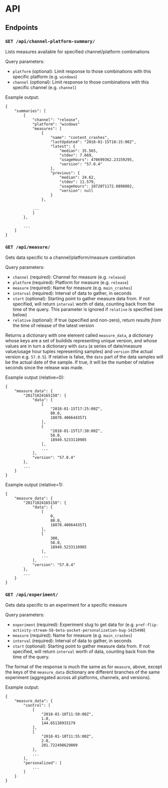 # API

## Endpoints

### `GET /api/channel-platform-summary/`

Lists measures available for specified channel/platform combinations

Query parameters:

* `platform` (optional): Limit response to those combinations with
  this specific platform (e.g. `windows`)
* `channel` (optional): Limit response to those combinations with
  this specific channel (e.g. `channel`)

Example output:

```
{
    "summaries": [
        {
            "channel": "release",
            "platform": "windows"
            "measures": [
                {
                    "name": "content_crashes",
                    "lastUpdated": "2018-01-15T18:15:00Z",
                    "latest": {
                        "median": 35.565,
                        "stdev": 7.669,
                        "usageHours": 470699362.23159295,
                        "version": "57.0.4"
                    },
                    "previous": {
                        "median": 24.62,
                        "stdev": 11.579,
                        "usageHours": 1072071172.0898802,
                        "version": null
                    }
                },

            ...
            ]
        },

        ...
    ]
}
```

### `GET /api/measure/`

Gets data specific to a channel/platform/measure combination

Query parameters:

* `channel` (required): Channel for measure (e.g. `release`)
* `platform` (required): Platform for measure (e.g. `release`)
* `measure` (required): Name for measure (e.g. `main_crashes`)
* `interval` (required): Interval of data to gather, in seconds
* `start` (optional): Starting point to gather measure data from. If
  not specified, will return `interval` worth of data, counting back
  from the time of the query. This parameter is ignored if `relative`
  is specified (see below)
* `relative` (optional): If true (specified and non-zero), return results
  *from* the time of release of the latest version

Returns a dictionary with one element called `measure_data`, a dictionary
whose keys are a set of buildids representing unique version, and whose
values are in turn a dictionary with `data` (a series of date/measure
value/usage hour tuples representing samples) and `version` (the actual
version e.g. `57.0.5`). If relative is false, the `date` part of the data
samples will be the actual date of the sample. If true, it will be the number
of relative seconds since the release was made.

Example output (relative=0):

```
{
    "measure_data": {
        "20171024165158": {
            "data": [
                [
                    "2018-01-15T17:25:00Z",
                    80.0,
                    18878.4066443571
                ],
                [
                    "2018-01-15T17:30:00Z",
                    58.0,
                    18949.5233110985
                ],
                ...
            ],
            "version": "57.0.4"
        },
        ...
    }
}
```

Example output (relative=1):

```
{
    "measure_data": {
        "20171024165158": {
            "data": [
                [
                    0,
                    80.0,
                    18878.4066443571
                ],
                [
                    300,
                    58.0,
                    18949.5233110985
                ],
                ...
            ],
            "version": "57.0.4"
        },
        ...
    }
}
```

### `GET /api/experiment/`

Gets data specific to an experiment for a specific measure

Query parameters:

* `experiment` (required): Experiment slug to get data for (e.g.
  `pref-flip-activity-stream-58-beta-pocket-personalization-bug-1425490`)
* `measure` (required): Name for measure (e.g. `main_crashes`)
* `interval` (required): Interval of data to gather, in seconds
* `start` (optional): Starting point to gather measure data from. If
  not specified, will return `interval` worth of data, counting back
  from the time of the query.

The format of the response is much the same as for `measure`, above,
except the keys of the `measure_data` dictionary are different
branches of the same experiment (aggregated across all platforms,
channels, and versions).

Example output:

```
{
    "measure_data": {
        "control": [
            [
                "2018-01-10T11:50:00Z",
                1.0,
                144.65138933179
            ],
            [
                "2018-01-10T11:55:00Z",
                2.0,
                201.722498629009
            ],
            ...
        ],
        "personalized": [
            ...
        ]
    }
}
```